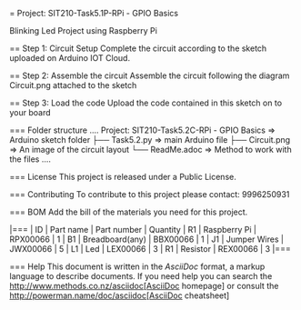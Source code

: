 
= Project: SIT210-Task5.1P-RPi - GPIO Basics

Blinking Led Project using Raspberry Pi

== Step 1: Circuit Setup
Complete the circuit according to the sketch uploaded on Arduino IOT Cloud. 

== Step 2: Assemble the circuit
Assemble the circuit following the diagram Circuit.png attached to the sketch

== Step 3: Load the code
Upload the code contained in this sketch on to your board


=== Folder structure
....
 Project: SIT210-Task5.2C-RPi - GPIO Basics       => Arduino sketch folder
  ├── Task5.2.py                                  => main Arduino file
  ├── Circuit.png                                 => An image of the circuit layout
  └── ReadMe.adoc                                 => Method to work with the files
....

=== License
This project is released under a Public License.

=== Contributing
To contribute to this project please contact: 9996250931 

=== BOM
Add the bill of the materials you need for this project.

|===
| ID | Part name          | Part number | Quantity
| R1 | Raspberry Pi       | RPX00066    | 1
| B1 | Breadboard(any)    | BBX00066    | 1
| J1 | Jumper Wires       | JWX00066    | 5
| L1 | Led                | LEX00066    | 3
| R1 | Resistor           | REX00066    | 3
|===


=== Help
This document is written in the _AsciiDoc_ format, a markup language to describe documents. 
If you need help you can search the http://www.methods.co.nz/asciidoc[AsciiDoc homepage]
or consult the http://powerman.name/doc/asciidoc[AsciiDoc cheatsheet]
